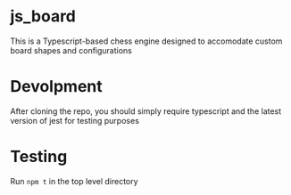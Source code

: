 # js_board
This is a Typescript-based chess engine designed to accomodate custom board shapes and configurations

# Devolpment
After cloning the repo, you should simply require typescript and the latest version of jest for testing purposes

# Testing
Run `npm t` in the top level directory
